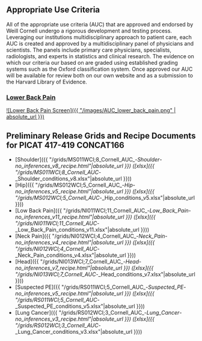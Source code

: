 ## Appropriate Use Criteria

All of the appropriate use criteria (AUC) that are approved and endorsed by Weill Cornell undergo a rigorous development and testing process.  Leveraging our institutions multidisciplinary approach to patient care, each AUC is created and approved by a multidisciplinary panel of physicians and scientists. The panels include primary care physicians, specialists, radiologists, and experts in statistics and clinical research. The evidence on which our criteria our based on are graded using established grading systems such as the Oxford classification system.  Once approved our AUC will be available for review both on our own website and as a submission to the Harvard Library of Evidence.


### [Lower Back Pain][aucbackpain]

[![Lower Back Pain Screen]({{ "/images/AUC_lower_back_pain.png" | absolute_url }})][aucbackpain]

## Preliminary Release Grids and Recipe Documents for PICAT 417-419 CONCAT166

* [Shoulder]({{ "/grids/MS011WCI;8_Cornell_AUC_-_Shoulder_-_no_inferences_v8_recipe.html"|absolute_url }}) ([xlsx]({{ "/grids/MS011WCI;8_Cornell_AUC_-_Shoulder_conditions_v8.xlsx"|absolute_url }}))
* [Hip]({{ "/grids/MS012WCI;5_Cornell_AUC_-_Hip_-_no_inferences_v5_recipe.html"|absolute_url }}) ([xlsx]({{ "/grids/MS012WCI;5_Cornell_AUC_-_Hip_conditions_v5.xlsx"|absolute_url }}))
* [Low Back Pain]({{ "/grids/NI011WCI;11_Cornell_AUC_-_Low_Back_Pain_-_no_inferences_v11_recipe.html"|absolute_url }}) ([xlsx]({{ "/grids/NI011WCI;11_Cornell_AUC_-_Low_Back_Pain_conditions_v11.xlsx"|absolute_url }}))
* [Neck Pain]({{ "/grids/NI012WCI;4_Cornell_AUC_-_Neck_Pain_-_no_inferences_v4_recipe.html"|absolute_url }}) ([xlsx]({{ "/grids/NI012WCI;4_Cornell_AUC_-_Neck_Pain_conditions_v4.xlsx"|absolute_url }}))
* [Head]({{ "/grids/NI013WCI;7_Cornell_AUC_-_Head_-_no_inferences_v7_recipe.html"|absolute_url }}) ([xlsx]({{ "/grids/NI013WCI;7_Cornell_AUC_-_Head_conditions_v7.xlsx"|absolute_url }}))
* [Suspected PE]({{ "/grids/RS011WCI;5_Cornell_AUC_-_Suspected_PE_-_no_inferences_v5_recipe.html"|absolute_url }}) ([xlsx]({{ "/grids/RS011WCI;5_Cornell_AUC_-_Suspected_PE_conditions_v5.xlsx"|absolute_url }}))
* [Lung Cancer]({{ "/grids/RS012WCI;3_Cornell_AUC_-_Lung_Cancer_-_no_inferences_v3_recipe.html"|absolute_url }}) ([xlsx]({{ "/grids/RS012WCI;3_Cornell_AUC_-_Lung_Cancer_conditions_v3.xlsx"|absolute_url }}))

<script type='text/javascript'>
var links = document.links;

for (var i = 0; i < links.length; i++) {
  if (links[i].hostname != window.location.hostname) {
    links[i].target = '_blank';
  }
}
</script>

  [aucbackpain]: https://docs.google.com/spreadsheets/d/1fGB72y4sQ1a4cjbkFmkx7XH1p6dprUG_36_3hLZ-wOU/edit#gid=813947164

